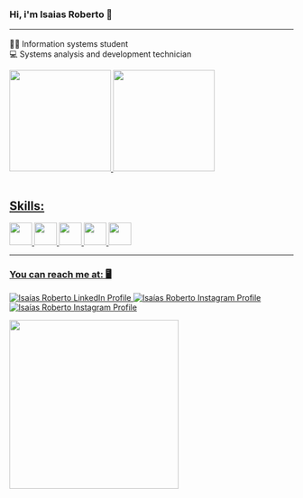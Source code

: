 

### Hi, i'm Isaias Roberto 👋 <hr>

👨‍💻 Information systems student <br>
💻 Systems analysis and development technician <br>

<div>
<a href="https://github.com/anidio">
<img height="180em" src="https://github-readme-stats.vercel.app/api/top-langs/?username=anidio&layout=compact&langs_count=7&theme=dracula"/>
<img height="180em" src="https://github-readme-stats.vercel.app/api?username=anidio&show_icons=true&theme=dracula&include_all_commits=true&count_private=true"/>
</div>
<br>
<h2>Skills:</h2>
<p>
<img src="https://cdn.jsdelivr.net/gh/devicons/devicon/icons/php/php-original.svg" height="40" width="40">
<img src="https://cdn.jsdelivr.net/gh/devicons/devicon/icons/laravel/laravel-plain-wordmark.svg" height="40" width="40">
<img src="https://cdn.jsdelivr.net/gh/devicons/devicon/icons/java/java-original-wordmark.svg" height="40" width="40">
<img src="https://cdn.jsdelivr.net/gh/devicons/devicon/icons/spring/spring-original-wordmark.svg" height="40" width="40">
<img src="https://cdn.jsdelivr.net/gh/devicons/devicon/icons/react/react-original-wordmark.svg" height="40" width="40"> 

 <hr>

</p>

<h3 align="left">You can reach me at: 🖥️</h3>
  <a href="https://www.linkedin.com/in/isaias-roberto-8a7b8685/">
    <img src="https://img.shields.io/badge/LinkedIn-0077B5?style=for-the-badge&logo=linkedin&logoColor=white" alt="Isaías Roberto LinkedIn Profile" >
  </a>
  <a href="https://www.instagram.com/devisaias/">
    <img src="https://img.shields.io/badge/Instagram-E4405F?style=for-the-badge&logo=instagram&logoColor=white" alt="Isaías Roberto Instagram Profile" >
  </a>
  
  <a href="https://www.youtube.com/c/Isa%C3%ADasRoberto">
    <img src="https://img.shields.io/badge/YouTube-FF0000?style=for-the-badge&logo=youtube&logoColor=white" alt="Isaías Roberto Instagram Profile" >
  </a>
  
  
</p>

<img src="/.github/workflows/ima1.png" height="300" width="300">



<!--
**anidio/anidio** is a ✨ _special_ ✨ repository because its `README.md` (this file) appears on your GitHub profile.

Here are some ideas to get you started:

- 🔭 I’m currently working on ...
- 🌱 I’m currently learning ...
- 👯 I’m looking to collaborate on ...
- 🤔 I’m looking for help with ...
- 💬 Ask me about ...
- 📫 How to reach me: ...
- 😄 Pronouns: ...
- ⚡ Fun fact: ...
-->

